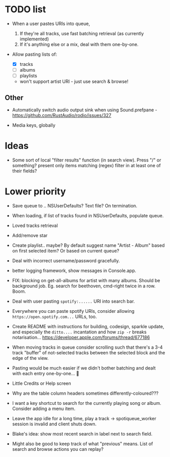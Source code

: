 # TODO list

* When a user pastes URIs into queue,
  1. If they're all tracks, use fast batching retrieval (as currently
     implemented)
  2. If it's anything else or a mix, deal with them one-by-one.

* Allow pasting lists of:
  - [x] tracks
  - [ ] albums
  - [ ] playlists
  - won't support artist URI - just use search & browse!

## Other

* Automatically switch audio output sink when using Sound.prefpane - https://github.com/RustAudio/rodio/issues/327

* Media keys, globally

# Ideas

* Some sort of local "filter results" function (in search view).  Press "/" or something?
  present only items matching (regex) filter in at least one of their fields?


# Lower priority

* Save queue to .. NSUserDefaults? Text file?  On termination.

* When loading, if list of tracks found in NSUserDefaults, populate queue.

* Loved tracks retrieval
* Add/remove star

* Create playlist.. maybe? By default suggest name "Artist - Album"
  based on first selected item?  Or based on current queue?

* Deal with incorrect username/password gracefully.

* better logging framework, show messages in Console.app.

* FIX: blocking on get-all-albums for artist with many albums. Should
  be background job. Eg. search for beethoven, cmd-right twice in a
  row. Boom.

* Deal with user pasting `spotify:......` URI into search bar.

* Everywhere you can paste spotify URIs, consider allowing
  `https://open.spotify.com...` URLs, too.

* Create README with instructions for building, codesign, sparkle
  update, and especially the `ditto....` incantation and how `zip -r`
  breaks notarisation... https://developer.apple.com/forums/thread/677186

* When moving tracks in queue consider scrolling such that there's a
  3-4 track "buffer" of not-selected tracks between the selected block
  and the edge of the view.


* Pasting would be much easier if we didn't bother batching and dealt
  with each entry one-by-one... 🤔

* Little Credits or Help screen

* Why are the table column headers sometimes differently-coloured???

* I want a key shortcut to search for the currently playing song or
  album. Consider adding a menu item.

* Leave the app idle for a long time, play a track ->
  spotiqueue_worker session is invalid and client shuts down.

* Blake's idea: show most recent search in label next to search
  field.

* Might also be good to keep track of what "previous" means.  List of
  search and browse actions you can replay?
